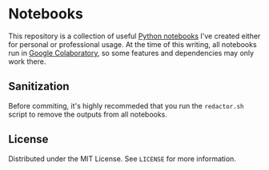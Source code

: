 # Notebooks
This repository is a collection of useful [Python notebooks](https://jupyter.org/) I've created either for personal or professional usage.  At the time of this writing, all notebooks run in [Google Colaboratory](https://colab.google/), so some features and dependencies may only work there.

## Sanitization
Before commiting, it's highly recommeded that you run the `redactor.sh` script to remove the outputs from all notebooks.

## License
Distributed under the MIT License.  See `LICENSE` for more information.
